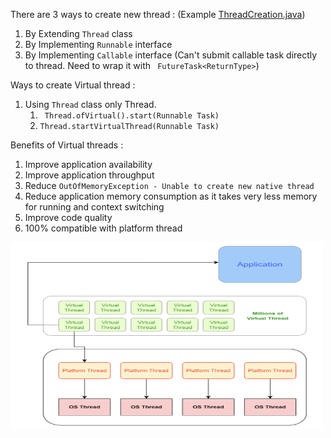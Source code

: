 
There are 3 ways to create new thread : (Example [ThreadCreation.java](ThreadCreation.java))
1. By Extending ``` Thread ``` class
2. By Implementing ``` Runnable ``` interface
3. By Implementing ``` Callable ``` interface (Can't submit callable task directly to thread. Need to wrap it with ``` FutureTask<ReturnType>```)

Ways to create Virtual thread :
1. Using ```Thread``` class only Thread. 
   1. ``` Thread.ofVirtual().start(Runnable Task)```
   2. ```Thread.startVirtualThread(Runnable Task)```


Benefits of Virtual threads :
1. Improve application availability
2. Improve application throughput
3. Reduce ```OutOfMemoryException - Unable to create new native thread```
4. Reduce application memory consumption as it takes very less memory for running and context switching
5. Improve code quality
6. 100% compatible with platform thread

<img src="../../../../../../../../images/VirtualThread1.png" width="500" height="300"  alt="text"/>



